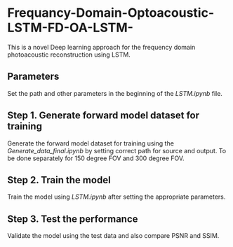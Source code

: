 # Frequancy-Domain-Optoacoustic-LSTM-FD-OA-LSTM-
This is a novel Deep learning approach for the frequency domain photoacoustic reconstruction using LSTM.

## Parameters
Set the path and other parameters in the beginning of the _LSTM.ipynb_ file.

## Step 1. Generate forward model dataset for training
Generate the forward model dataset for training using the _Generate_data_final.ipynb_ by setting correct path for source and output. To be done separately for 150 degree FOV and 300 degree FOV.

## Step 2. Train the model
Train the model using _LSTM.ipynb_ after setting the appropriate parameters.

## Step 3. Test the performance
Validate the model using the test data and also compare PSNR and SSIM.
